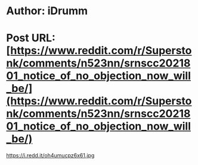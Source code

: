 # Author: iDrumm
# Post URL: [https://www.reddit.com/r/Superstonk/comments/n523nn/srnscc2021801_notice_of_no_objection_now_will_be/](https://www.reddit.com/r/Superstonk/comments/n523nn/srnscc2021801_notice_of_no_objection_now_will_be/)


https://i.redd.it/oh4umucpz6x61.jpg